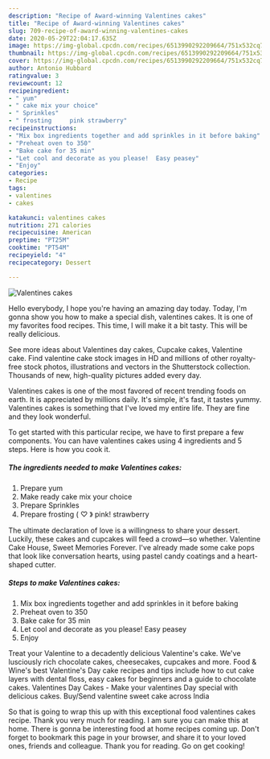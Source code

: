 ```yaml
---
description: "Recipe of Award-winning Valentines cakes"
title: "Recipe of Award-winning Valentines cakes"
slug: 709-recipe-of-award-winning-valentines-cakes
date: 2020-05-29T22:04:17.635Z
image: https://img-global.cpcdn.com/recipes/6513990292209664/751x532cq70/valentines-cakes-recipe-main-photo.jpg
thumbnail: https://img-global.cpcdn.com/recipes/6513990292209664/751x532cq70/valentines-cakes-recipe-main-photo.jpg
cover: https://img-global.cpcdn.com/recipes/6513990292209664/751x532cq70/valentines-cakes-recipe-main-photo.jpg
author: Antonio Hubbard
ratingvalue: 3
reviewcount: 12
recipeingredient:
- " yum"
- " cake mix your choice"
- " Sprinkles"
- " frosting     pink strawberry"
recipeinstructions:
- "Mix box ingredients together and add sprinkles in it before baking"
- "Preheat oven to 350"
- "Bake cake for 35 min"
- "Let cool and decorate as you please!  Easy peasey"
- "Enjoy"
categories:
- Recipe
tags:
- valentines
- cakes

katakunci: valentines cakes 
nutrition: 271 calories
recipecuisine: American
preptime: "PT25M"
cooktime: "PT54M"
recipeyield: "4"
recipecategory: Dessert

---
```



![Valentines cakes](https://img-global.cpcdn.com/recipes/6513990292209664/751x532cq70/valentines-cakes-recipe-main-photo.jpg)

Hello everybody, I hope you're having an amazing day today. Today, I'm gonna show you how to make a special dish, valentines cakes. It is one of my favorites food recipes. This time, I will make it a bit tasty. This will be really delicious.

See more ideas about Valentines day cakes, Cupcake cakes, Valentine cake. Find valentine cake stock images in HD and millions of other royalty-free stock photos, illustrations and vectors in the Shutterstock collection. Thousands of new, high-quality pictures added every day.

Valentines cakes is one of the most favored of recent trending foods on earth. It is appreciated by millions daily. It's simple, it's fast, it tastes yummy. Valentines cakes is something that I've loved my entire life. They are fine and they look wonderful.


To get started with this particular recipe, we have to first prepare a few components. You can have valentines cakes using 4 ingredients and 5 steps. Here is how you cook it.

<!--inarticleads1-->

##### The ingredients needed to make Valentines cakes:

1. Prepare  yum
1. Make ready  cake mix your choice
1. Prepare  Sprinkles
1. Prepare  frosting  ( ♡ 》 pink! strawberry


The ultimate declaration of love is a willingness to share your dessert. Luckily, these cakes and cupcakes will feed a crowd—so whether. Valentine Cake House, Sweet Memories Forever. I&#39;ve already made some cake pops that look like conversation hearts, using pastel candy coatings and a heart-shaped cutter. 

<!--inarticleads2-->

##### Steps to make Valentines cakes:

1. Mix box ingredients together and add sprinkles in it before baking
1. Preheat oven to 350
1. Bake cake for 35 min
1. Let cool and decorate as you please!  Easy peasey
1. Enjoy


Treat your Valentine to a decadently delicious Valentine&#39;s cake. We&#39;ve lusciously rich chocolate cakes, cheesecakes, cupcakes and more. Food &amp; Wine&#39;s best Valentine&#39;s Day cake recipes and tips include how to cut cake layers with dental floss, easy cakes for beginners and a guide to chocolate cakes. Valentines Day Cakes - Make your valentines Day special with delicious cakes. Buy/Send valentine sweet cake across India 

So that is going to wrap this up with this exceptional food valentines cakes recipe. Thank you very much for reading. I am sure you can make this at home. There is gonna be interesting food at home recipes coming up. Don't forget to bookmark this page in your browser, and share it to your loved ones, friends and colleague. Thank you for reading. Go on get cooking!
